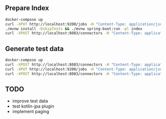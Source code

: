 
## Prepare Index

```bash
docker-compose up
curl -XPUT http://localhost:9200/jobs -H "Content-Type: application/json" --data "@index/mapping.json"
./mvnw install -DskipTests && ./mvnw spring-boot:run -pl index
curl -XPOST http://localhost:8083/connectors -H "Content-Type: application/json" --data "@index/es-sink-connector.json"
```

## Generate test data

```bash
docker-compose up
curl -XPOST http://localhost:8083/connectors -H "Content-Type: application/json" --data "@index/datagen-connector.json"
curl -XPUT http://localhost:9200/jobs -H "Content-Type: application/json" --data "@index/mapping.json"
curl -XPOST http://localhost:8083/connectors -H "Content-Type: application/json" --data "@index/es-sink-connector.json"
```

## TODO

* improve test data
* test kotlin-jpa plugin
* implement paging